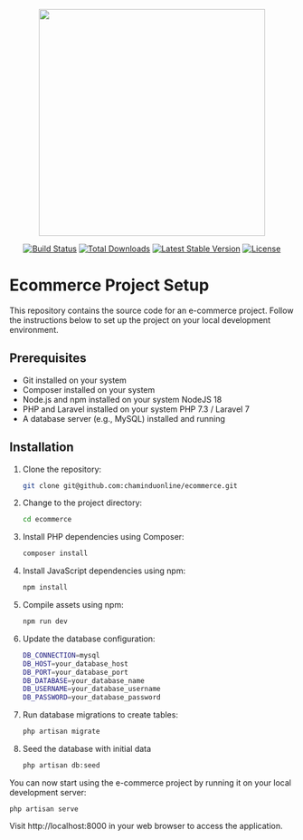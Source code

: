 <p align="center"><a href="https://laravel.com" target="_blank"><img src="https://raw.githubusercontent.com/laravel/art/master/logo-lockup/5%20SVG/2%20CMYK/1%20Full%20Color/laravel-logolockup-cmyk-red.svg" width="400"></a></p>

<p align="center">
<a href="https://travis-ci.org/laravel/framework"><img src="https://travis-ci.org/laravel/framework.svg" alt="Build Status"></a>
<a href="https://packagist.org/packages/laravel/framework"><img src="https://poser.pugx.org/laravel/framework/d/total.svg" alt="Total Downloads"></a>
<a href="https://packagist.org/packages/laravel/framework"><img src="https://poser.pugx.org/laravel/framework/v/stable.svg" alt="Latest Stable Version"></a>
<a href="https://packagist.org/packages/laravel/framework"><img src="https://poser.pugx.org/laravel/framework/license.svg" alt="License"></a>
</p>

# Ecommerce Project Setup

This repository contains the source code for an e-commerce project. Follow the instructions below to set up the project on your local development environment.

## Prerequisites

- Git installed on your system
- Composer installed on your system
- Node.js and npm installed on your system NodeJS 18
- PHP and Laravel installed on your system PHP 7.3 / Laravel 7
- A database server (e.g., MySQL) installed and running

## Installation

1. Clone the repository:

   ```bash
   git clone git@github.com:chaminduonline/ecommerce.git

2. Change to the project directory:

   ```bash
   cd ecommerce

3. Install PHP dependencies using Composer:
    
    ```bash
    composer install

4. Install JavaScript dependencies using npm:

    ```bash
    npm install

5. Compile assets using npm:

    ```bash
    npm run dev

6. Update the database configuration:

    ```bash
    DB_CONNECTION=mysql
    DB_HOST=your_database_host
    DB_PORT=your_database_port
    DB_DATABASE=your_database_name
    DB_USERNAME=your_database_username
    DB_PASSWORD=your_database_password

7. Run database migrations to create tables:

    ```bash
    php artisan migrate

8. Seed the database with initial data

    ```bash
    php artisan db:seed


You can now start using the e-commerce project by running it on your local development server:

    php artisan serve


Visit http://localhost:8000 in your web browser to access the application.